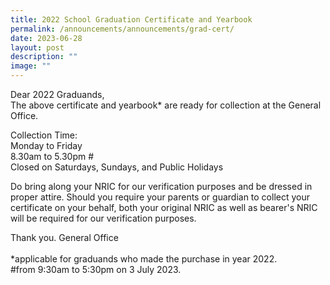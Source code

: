 ```yaml
---
title: 2022 School Graduation Certificate and Yearbook
permalink: /announcements/announcements/grad-cert/
date: 2023-06-28
layout: post
description: ""
image: ""
---
```

Dear 2022 Graduands,<br>
The above certificate and yearbook* are ready for collection at the General Office. 

Collection Time: <br>
Monday to Friday<br>
8.30am to 5.30pm #<br>
Closed on Saturdays, Sundays, and Public Holidays

Do bring along your NRIC for our verification purposes and be dressed in proper attire. 
Should you require your parents or guardian to collect your certificate on your behalf, both your original NRIC as well as bearer's NRIC will be required for our verification purposes. 

Thank you.
General Office
<br><br>
 *applicable for graduands who made the purchase in year 2022.
<br>
#from 9:30am to 5:30pm on 3 July 2023.